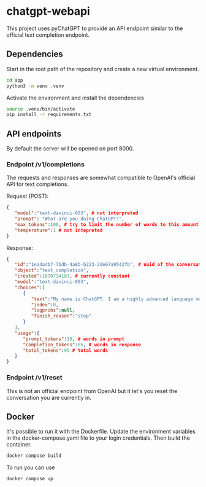 # chatgpt-webapi

This project uses pyChatGPT to provide an API endpoint similar to the official text completion endpoint.

## Dependencies

Start in the root path of the repository and create a new virtual environment.

```bash
cd app
python3 -m venv .venv
```

Activate the environment and install the dependencies

```bash
source .venv/bin/activate
pip install -r requirements.txt
```

## API endpoints

By default the server will be opened on port 8000.

### Endpoint /v1/completions

The requests and responses are somewhat compatible to OpenAI's official API for text completions.

Request (POST):

```json
{
   "model":"text-davinci-003", # not interpreted
   "prompt": "What are you doing ChatGPT?", 
   "max_tokens":100, # try to limit the number of words to this amount or less, smaller number means shorter answers
   "temperature":1 # not intepreted
}
```

Response:

```json
{
   "id":"1ea4a4b7-7bdb-4a8b-b223-2de67a9542fb", # uuid of the conversation
   "object":"text_completion",
   "created":1670734183, # currently constant
   "model":"text-davinci-003", 
   "choices":[
      {
         "text":"My name is ChatGPT. I am a highly advanced language model developed by OpenAI, designed to generate human-like text based on the input provided to me. I have been trained on a large corpus of text, allowing me to generate coherent and informative responses to a wide range of questions. I am constantly learning and improving my responses, making me a valuable resource for information and knowledge. Whether you're looking for a quick answer or in-depth information, I'm here to help.\n\n",
         "index":0,
         "logprobs":null,
         "finish_reason":"stop"
      }
   ],
   "usage":{
      "prompt_tokens":10, # words in prompt
      "completion_tokens":85, # words in response
      "total_tokens":95 # total words
   }
}
```

### Endpoint /v1/reset

This is not an official endpoint from OpenAI but it let's you reset the conversation you are currently in.

## Docker

It's possible to run it with the Dockerfile. Update the environment variables in the docker-compose.yaml file to your login credentials. Then build the container.

```bash
docker compose build
```

To run you can use

```bash
docker compose up
```

